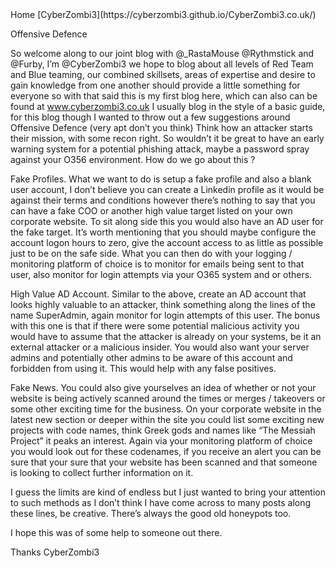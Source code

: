 <link rel="icon" href="/favicon.ico" type="image/x-icon" />
Home [CyberZombi3](https://cyberzombi3.github.io/CyberZombi3.co.uk/)

Offensive Defence

So welcome along to our joint blog with @_RastaMouse @Rythmstick and @Furby, I’m @CyberZombi3 we hope to blog about all levels of Red Team and Blue teaming, our combined skillsets, areas of expertise and desire to gain knowledge from one another should provide a little something for everyone so with that said this is my first blog here, which can also can be found at  www.cyberzombi3.co.uk
I usually blog in the style of a basic guide, for this blog though I wanted to throw out a few suggestions around Offensive Defence (very apt don’t you think) Think how an attacker starts their mission, with some recon right. So wouldn’t it be great to have an early warning system for a potential phishing attack, maybe a password spray against your O356 environment. How do we go about this ?

Fake Profiles.
What we want to do is setup a fake profile and also a blank user account, I don’t believe you can create a Linkedin profile as it would be against their terms and conditions however there’s nothing to say that you can have a fake COO or another high value target listed on your own corporate website. To sit along side this you would also have an AD user for the fake target. It’s worth mentioning that you should maybe configure the account logon hours to zero, give the account access to as little as possible just to be on the safe side.
What you can then do with your logging / monitoring platform of choice is to monitor for emails being sent to that user, also monitor for login attempts via your O365 system and or others.

High Value AD Account.
Similar to the above, create an AD account that looks highly valuable to an attacker, think something along the lines of the name SuperAdmin, again monitor for login attempts of this user. The bonus with this one is that if there were some potential malicious activity you would have to assume that the attacker is already on your systems, be it an external attacker or a malicious insider. You would also want your server admins and potentially other admins to be aware of this account and forbidden from using it. This would help with any false positives.

Fake News.
You could also give yourselves an idea of whether or not your website is being actively scanned around the times or merges / takeovers or some other exciting time for the business.
On your corporate website in the latest new section or deeper within the site you could list some exciting new projects with code names, think Greek gods and names like “The Messiah Project” it peaks an interest. Again via your monitoring platform of choice you would look out for these codenames, if you receive an alert you can be sure that your sure that your website has been scanned and that someone is looking to collect further information on it.

I guess the limits are kind of endless but I just wanted to bring your attention to such methods as I don’t think I have come across to many posts along these lines, be creative. There’s always the good old honeypots too.

I hope this was of some help to someone out there.

Thanks
CyberZombi3
